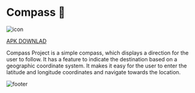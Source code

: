 # Compass 🧭

![icon](https://i.imgur.com/6tCCcaZ.png)

[APK DOWNLAD](https://drive.google.com/file/d/1MBnDeJYjmdpJz6btyrMqmnRy2FgVImTn/view?usp=sharing)

Compass Project is a simple compass, which displays a direction for the user to follow. It has a feature
to indicate the destination based on a geographic coordinate system. It makes it easy for the user to
enter the latitude and longitude coordinates and navigate towards the location.

![footer](https://i.imgur.com/pL8JhHK.png)
